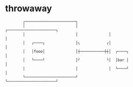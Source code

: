 # throwaway

            ┌───────────────────────┐                                      
            │                       │              ┌──────────────────────┐
            │                       │              │                      │
            │   ┌────┐              │┐            ┌│                      │
            │   │fooo│              │┼───────────┼┼│  ┌────┐              │
            │   └────┘              │┘            └│  │bar │              │
            │                       │              │  └────┘              │
            └───────────────────────┘              └──────────────────────┘

